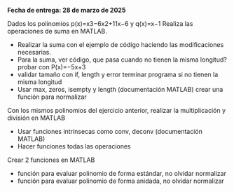 **Fecha de entrega: 28 de marzo de 2025**

Dados los polinomios p(x)=x3−6x2+11x−6 y q(x)=x−1 Realiza las operaciones de suma en MATLAB.
- Realizar la suma con el ejemplo de código haciendo las modificaciones necesarias.
- Para la suma, ver código, que pasa cuando no tienen la misma longitud? probar con P(x)=−5x+3
- validar tamaño con if, length y error terminar programa si no tienen la misma longitud
- Usar max, zeros, isempty y length (documentación MATLAB) crear una función para normalizar

Con los mismos polinomios del ejercicio anterior, realizar la multiplicación y división en MATLAB

- Usar funciones intrínsecas como conv, deconv (documentación MATLAB)
- Hacer funciones todas las operaciones

Crear 2 funciones en MATLAB

- función para evaluar polinomio de forma estándar, no olvidar normalizar
- función para evaluar polinomio de forma anidada, no olvidar normalizar
